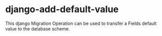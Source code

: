 # django-add-default-value
This django Migration Operation can be used to transfer a Fields default value to the database scheme.
